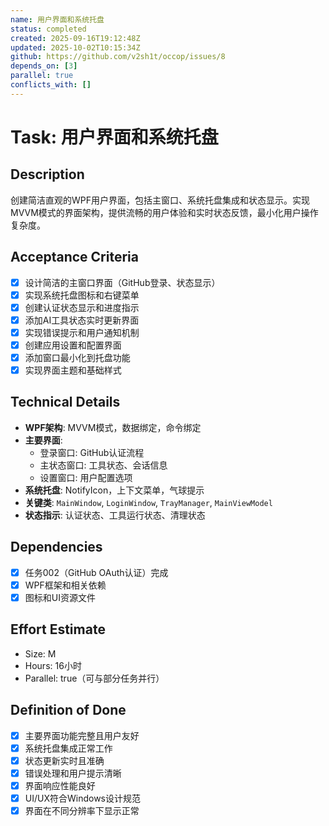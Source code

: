 ```yaml
---
name: 用户界面和系统托盘
status: completed
created: 2025-09-16T19:12:48Z
updated: 2025-10-02T10:15:34Z
github: https://github.com/v2sh1t/occop/issues/8
depends_on: [3]
parallel: true
conflicts_with: []
---
```


# Task: 用户界面和系统托盘

## Description
创建简洁直观的WPF用户界面，包括主窗口、系统托盘集成和状态显示。实现MVVM模式的界面架构，提供流畅的用户体验和实时状态反馈，最小化用户操作复杂度。

## Acceptance Criteria
- [x] 设计简洁的主窗口界面（GitHub登录、状态显示）
- [x] 实现系统托盘图标和右键菜单
- [x] 创建认证状态显示和进度指示
- [x] 添加AI工具状态实时更新界面
- [x] 实现错误提示和用户通知机制
- [x] 创建应用设置和配置界面
- [x] 添加窗口最小化到托盘功能
- [x] 实现界面主题和基础样式

## Technical Details
- **WPF架构**: MVVM模式，数据绑定，命令绑定
- **主要界面**:
  - 登录窗口: GitHub认证流程
  - 主状态窗口: 工具状态、会话信息
  - 设置窗口: 用户配置选项
- **系统托盘**: NotifyIcon，上下文菜单，气球提示
- **关键类**: `MainWindow`, `LoginWindow`, `TrayManager`, `MainViewModel`
- **状态指示**: 认证状态、工具运行状态、清理状态

## Dependencies
- [x] 任务002（GitHub OAuth认证）完成
- [x] WPF框架和相关依赖
- [x] 图标和UI资源文件

## Effort Estimate
- Size: M
- Hours: 16小时
- Parallel: true（可与部分任务并行）

## Definition of Done
- [x] 主要界面功能完整且用户友好
- [x] 系统托盘集成正常工作
- [x] 状态更新实时且准确
- [x] 错误处理和用户提示清晰
- [x] 界面响应性能良好
- [x] UI/UX符合Windows设计规范
- [x] 界面在不同分辨率下显示正常
